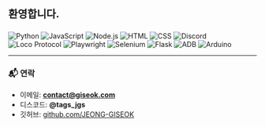 ## 환영합니다.

###
![Python](https://img.shields.io/badge/Python-3776AB?style=for-the-badge&logo=python&logoColor=white)
![JavaScript](https://img.shields.io/badge/JavaScript-F7DF1E?style=for-the-badge&logo=javascript&logoColor=black)
![Node.js](https://img.shields.io/badge/Node.js-339933?style=for-the-badge&logo=node.js&logoColor=white)
![HTML](https://img.shields.io/badge/HTML5-E34F26?style=for-the-badge&logo=html5&logoColor=white)
![CSS](https://img.shields.io/badge/CSS3-1572B6?style=for-the-badge&logo=css3&logoColor=white)
![Discord](https://img.shields.io/badge/Discord%20Bot-5865F2?style=for-the-badge&logo=discord&logoColor=white)
![Loco Protocol](https://img.shields.io/badge/Loco_Protocol-KakaoTalk-yellow?style=for-the-badge&logo=kakaotalk&logoColor=black)
![Playwright](https://img.shields.io/badge/Playwright-2EAD33?style=for-the-badge&logo=playwright&logoColor=white)
![Selenium](https://img.shields.io/badge/Selenium-43B02A?style=for-the-badge&logo=selenium&logoColor=white)
![Flask](https://img.shields.io/badge/Flask-000000?style=for-the-badge&logo=flask&logoColor=white)
![ADB](https://img.shields.io/badge/ADB-3DDC84?style=for-the-badge&logo=android&logoColor=white)
![Arduino](https://img.shields.io/badge/Arduino-00979D?style=for-the-badge&logo=arduino&logoColor=white)

---

### 📬 연락
- 이메일: **contact@giseok.com**
- 디스코드: **@tags_jgs**
- 깃허브: [github.com/JEONG-GISEOK](https://github.com/JEONG-GISEOK)
